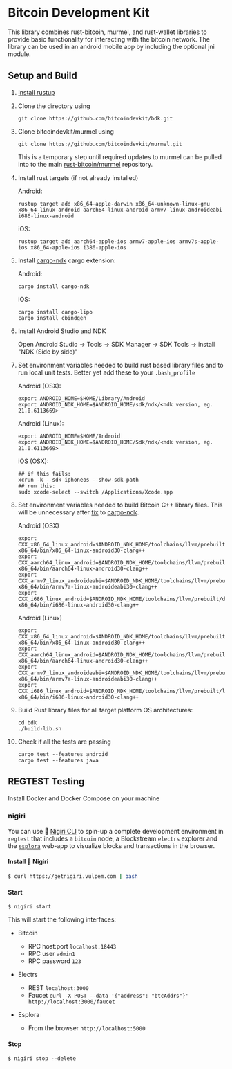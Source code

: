 Bitcoin Development Kit
=======================

This library combines rust-bitcoin, murmel, and rust-wallet libraries to provide basic functionality for interacting with the 
bitcoin network. The library can be used in an android mobile app by including the optional jni module.

## Setup and Build

1. [Install rustup](https://www.rust-lang.org/learn/get-started)

2. Clone the directory using 
   ```
   git clone https://github.com/bitcoindevkit/bdk.git
   ```

1. Clone bitcoindevkit/murmel using
   ```
   git clone https://github.com/bitcoindevkit/murmel.git
   ```

   This is a temporary step until required updates to murmel can be pulled into to the main 
   [rust-bitcoin/murmel](https://github.com/rust-bitcoin/murmel) repository. 

1. Install rust targets (if not already installed)
   
   Android: 
      ```
      rustup target add x86_64-apple-darwin x86_64-unknown-linux-gnu x86_64-linux-android aarch64-linux-android armv7-linux-androideabi i686-linux-android
      ```
      
      iOS:
      ```
      rustup target add aarch64-apple-ios armv7-apple-ios armv7s-apple-ios x86_64-apple-ios i386-apple-ios
      ```
   
1. Install [cargo-ndk](https://docs.rs/crate/cargo-ndk/0.6.1) cargo extension:
   
   Android:
   ```
   cargo install cargo-ndk
   ```

   iOS:
   ```
   cargo install cargo-lipo
   cargo install cbindgen
   ```

1. Install Android Studio and NDK
 
   Open Android Studio -> Tools -> SDK Manager -> SDK Tools -> install "NDK (Side by side)"

1. Set environment variables needed to build rust based library files and
   to run local unit tests. Better yet add these to your `.bash_profile`

    Android (OSX):
    ```
    export ANDROID_HOME=$HOME/Library/Android
    export ANDROID_NDK_HOME=$ANDROID_HOME/sdk/ndk/<ndk version, eg. 21.0.6113669>
    ```
   
    Android (Linux):
    ```
    export ANDROID_HOME=$HOME/Android
    export ANDROID_NDK_HOME=$ANDROID_HOME/Sdk/ndk/<ndk version, eg. 21.0.6113669>
    ```

    iOS (OSX):
    ```
    ## if this fails:
    xcrun -k --sdk iphoneos --show-sdk-path
    ## run this:
    sudo xcode-select --switch /Applications/Xcode.app
    ```

1. Set environment variables needed to build Bitcoin C++ library files. This will be unnecessary after [fix](https://github.com/bbqsrc/cargo-ndk/pull/7) to [cargo-ndk](https://docs.rs/crate/cargo-ndk/0.6.1).

   Android (OSX) 
   ```
   export CXX_x86_64_linux_android=$ANDROID_NDK_HOME/toolchains/llvm/prebuilt/darwin-x86_64/bin/x86_64-linux-android30-clang++
   export CXX_aarch64_linux_android=$ANDROID_NDK_HOME/toolchains/llvm/prebuilt/darwin-x86_64/bin/aarch64-linux-android30-clang++
   export CXX_armv7_linux_androideabi=$ANDROID_NDK_HOME/toolchains/llvm/prebuilt/darwin-x86_64/bin/armv7a-linux-androideabi30-clang++
   export CXX_i686_linux_android=$ANDROID_NDK_HOME/toolchains/llvm/prebuilt/darwin-x86_64/bin/i686-linux-android30-clang++
   ```
   
   Android (Linux)
   ```
   export CXX_x86_64_linux_android=$ANDROID_NDK_HOME/toolchains/llvm/prebuilt/linux-x86_64/bin/x86_64-linux-android30-clang++
   export CXX_aarch64_linux_android=$ANDROID_NDK_HOME/toolchains/llvm/prebuilt/linux-x86_64/bin/aarch64-linux-android30-clang++
   export CXX_armv7_linux_androideabi=$ANDROID_NDK_HOME/toolchains/llvm/prebuilt/linux-x86_64/bin/armv7a-linux-androideabi30-clang++
   export CXX_i686_linux_android=$ANDROID_NDK_HOME/toolchains/llvm/prebuilt/linux-x86_64/bin/i686-linux-android30-clang++
   ```
   

1. Build Rust library files for all target platform OS architectures:
    
   ```
   cd bdk
   ./build-lib.sh
   ```
1. Check if all the tests are passing
    
   ```
   cargo test --features android
   cargo test --features java
   ```
   
## REGTEST Testing


Install Docker and Docker Compose on your machine

### nigiri
You can use 🍣 [Nigiri CLI](https://github.com/vulpemventures/nigiri) to spin-up a complete development environment in `regtest` that includes a `bitcoin` node, a Blockstream `electrs` explorer and the [`esplora`](https://github.com/blockstream/esplora) web-app to visualize blocks and transactions in the browser.

#### Install 🍣 Nigiri
```bash
$ curl https://getnigiri.vulpem.com | bash
```

#### Start
```
$ nigiri start
```

This will start the following interfaces:

* Bitcoin 
  * RPC host:port `localhost:18443`
  * RPC user `admin1`
  * RPC password `123`

* Electrs
  * REST `localhost:3000`
  * Faucet `curl -X POST --data '{"address": "btcAddrs"}' http://localhost:3000/faucet`

* Esplora
  * From the browser `http://localhost:5000`


#### Stop
```
$ nigiri stop --delete
```

